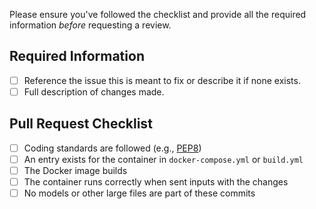 Please ensure you've followed the checklist and provide all the required information *before* requesting a review.

## Required Information

- [ ] Reference the issue this is meant to fix or describe it if none exists.
- [ ] Full description of changes made.

## Pull Request Checklist

- [ ] Coding standards are followed (e.g., [PEP8](https://pep8.org/))
- [ ] An entry exists for the container in `docker-compose.yml` or `build.yml`
- [ ] The Docker image builds
- [ ] The container runs correctly when sent inputs with the changes
- [ ] No models or other large files are part of these commits
